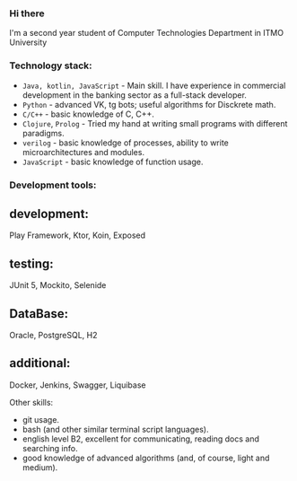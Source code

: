 ### Hi there

I'm a second year student of Computer Technologies Department in ITMO University

### Technology stack:
- `Java, kotlin, JavaScript` - Main skill. I have experience in commercial development in the banking sector as a full-stack developer.
- `Python` - advanced VK, tg bots; useful algorithms for Disckrete math.
- `C/C++` - basic knowledge of C, C++.
- `Clojure`, `Prolog` - Tried my hand at writing small programs with different paradigms.
- `verilog` - basic knowledge of processes, ability to write microarchitectures and modules.
- `JavaScript` - basic knowledge of function usage.

### Development tools:
## development:  
Play Framework, Ktor, Koin, Exposed
## testing:
JUnit 5, Mockito, Selenide
## DataBase:
Oracle, PostgreSQL, H2
## additional:
Docker, Jenkins, Swagger, Liquibase

Other skills:
- git usage.
- bash (and other similar terminal script languages).
- english level B2, excellent for communicating, reading docs and searching info.
- good knowledge of advanced algorithms (and, of course, light and medium).
